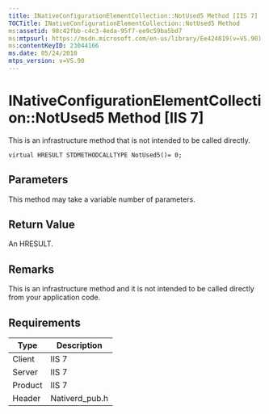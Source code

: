 ```yaml
---
title: INativeConfigurationElementCollection::NotUsed5 Method [IIS 7]
TOCTitle: INativeConfigurationElementCollection::NotUsed5 Method
ms:assetid: 98c42fbb-c4c3-4eda-95f7-ee9c59ba5bd7
ms:mtpsurl: https://msdn.microsoft.com/en-us/library/Ee424819(v=VS.90)
ms:contentKeyID: 23044166
ms.date: 05/24/2010
mtps_version: v=VS.90
---
```


# INativeConfigurationElementCollection::NotUsed5 Method \[IIS 7\]

This is an infrastructure method that is not intended to be called directly.

    virtual HRESULT STDMETHODCALLTYPE NotUsed5()= 0;

## Parameters

This method may take a variable number of parameters.

## Return Value

An HRESULT.

## Remarks

This is an infrastructure method and it is not intended to be called directly from your application code.

## Requirements

| Type | Description |
| --- | --- |
| Client | IIS 7 |
| Server | IIS 7 |
| Product | IIS 7 |
| Header | Nativerd_pub.h |

